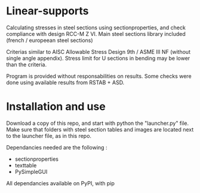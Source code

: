 # Linear-supports
Calculating stresses in steel sections using sectionproperties, and check compliance with design RCC-M Z VI.
Main steel sections library included (french / europeean steel sections)

Criterias similar to AISC Allowable Stress Design 9th / ASME III NF (without single angle appendix).
Stress limit for U sections in bending may be lower than the criteria.

Program is provided without responsabilities on results.
Some checks were done using available results from RSTAB + ASD.

# Installation and use 
Download a copy of this repo, and start with python the "launcher.py" file.
Make sure that folders with steel section tables and images are located next to the launcher file, as in this repo.

Dependancies needed are the following :
- sectionproperties
- texttable
- PySimpleGUI

All dependancies available on PyPI, with pip
